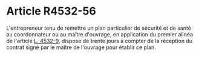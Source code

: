 # Article R4532-56

  
L'entrepreneur tenu de remettre un plan particulier de sécurité et de santé au coordonnateur ou au maître d'ouvrage, en application du premier alinéa de l'article [L. 4532-9][1], dispose de trente jours à compter de la réception du contrat signé par le maître de l'ouvrage pour établir ce plan.

 [1]: /affichCodeArticle.do?cidTexte=LEGITEXT000006072050&idArticle=LEGIARTI000006903271&dateTexte=&categorieLien=cid